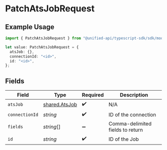 # PatchAtsJobRequest

## Example Usage

```typescript
import { PatchAtsJobRequest } from "@unified-api/typescript-sdk/sdk/models/operations";

let value: PatchAtsJobRequest = {
  atsJob: {},
  connectionId: "<id>",
  id: "<id>",
};
```

## Fields

| Field                                                 | Type                                                  | Required                                              | Description                                           |
| ----------------------------------------------------- | ----------------------------------------------------- | ----------------------------------------------------- | ----------------------------------------------------- |
| `atsJob`                                              | [shared.AtsJob](../../../sdk/models/shared/atsjob.md) | :heavy_check_mark:                                    | N/A                                                   |
| `connectionId`                                        | *string*                                              | :heavy_check_mark:                                    | ID of the connection                                  |
| `fields`                                              | *string*[]                                            | :heavy_minus_sign:                                    | Comma-delimited fields to return                      |
| `id`                                                  | *string*                                              | :heavy_check_mark:                                    | ID of the Job                                         |